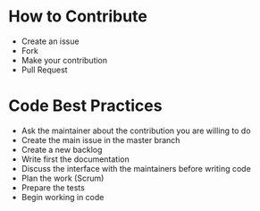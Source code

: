 # How to Contribute
- Create an issue
- Fork
- Make your contribution
- Pull Request

# Code Best Practices
- Ask the maintainer about the contribution you are willing to do
- Create the main issue in the master branch
- Create a new  backlog
- Write first the documentation 
- Discuss the interface with the maintainers before writing code
- Plan the work (Scrum)
- Prepare the tests
- Begin working in code